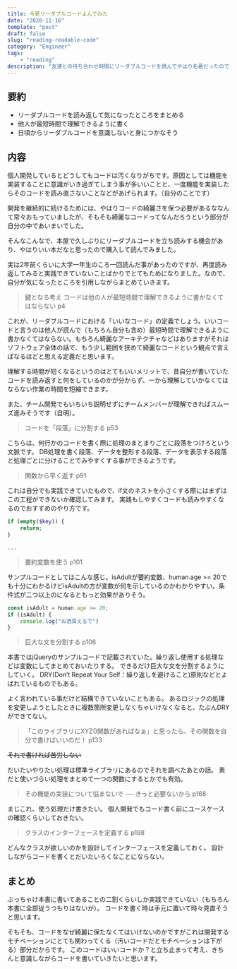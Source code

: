 ```yaml
---
title: 今更リーダブルコードよんでみた
date: "2020-11-16"
template: "post"
draft: false
slug: "reading-readable-code"
category: "Engineer"
tags:
    - "reading"
description: "友達との待ち合わせ時間にリーダブルコードを読んでやはり名著だったので気になったとこをまとめてみる"
---
```


## 要約
- リーダブルコードを読み返して気になったところをまとめる
- 他人が最短時間で理解できるように書く
- 日頃からリーダブルコードを意識しないと身につかなそう

## 内容

個人開発しているとどうしてもコードは汚くなりがちです。原因としては機能を実装することに意識がいき過ぎてしまう事が多いいことと、一度機能を実装したらそのコードを読み直さないことなどがあげられます。（自分のことです）

開発を継続的に続けるためには、やはりコードの綺麗さを保つ必要があるななんて常々おもっていましたが、そもそも綺麗なコードってなんだろうという部分が自分の中であいまいでした。

そんなこんなで、本屋で久しぶりにリーダブルコードを立ち読みする機会があり、やはりいい本だなと思ったので購入して読んでみました。

実は2年前くらいに大学一年生のころ一回読んだ事があったのですが、再度読み返してみると実践できていないことばかりでとてもためになりました。なので、自分が気になったところを引用しながらまとめていきます。


>鍵となる考え
>コードは他の人が最短時間で理解できるように書かなくてはならない
p4

これが、リーダブルコードにおける「いいなコード」の定義でしょう。いいコードと言うのは他人が読んで（もちろん自分も含め）最短時間で理解できるように書かなくてはならない。もちろん綺麗なアーキテクチャなどはありますがそれはソフトウェア全体の話で、もう少し範囲を狭めて綺麗なコードという観点で言えばなるほどと思える定義だと思います。

理解する時間が短くなるというのはとてもいいメリットで、昔自分が書いていたコードを読み返すと何をしているのかが分からず、一から理解していかなくてはならない作業の時間を短縮できます。

また、チーム開発でもいちいち説明せずにチームメンバーが理解できればスムーズ進みそうです（自明）。


>コードを「段落」に分割する
p53

こちらは、何行かのコードを書く際に処理のまとまりごとに段落をつけろという文脈です。
DB処理を書く段落、データを整形する段落、データを表示する段落と処理ごとに分けることでみやすくする事ができるようです。


>関数から早く返す
p91

これは自分でも実践できていたもので、if文のネストを小さくする際にはまずはこの工程ができないか確認してみます。
実践もしやすくコードも読みやすくなるのでおすすめのやり方です。


```php
if (empty($key)) {
    return;
}

...
```

> 要約変数を使う
p101

サンプルコードとしてはこんな感じ。isAdultが要約変数、human.age >= 20でも十分にわかるけどisAdultの方が変数が何を示しているのかわかりやすい。条件式が二つ以上のになるともっと効果がありそう。

```js
const isAdult = human.age >= 20;
if (isAdult) {
    console.log("お酒買えるで")
}
```


> 巨大な文を分割する
p106

本書ではjQueryのサンプルコードで記載されていた。繰り返し使用する処理などは変数にしてまとめておいたりする。
できるだけ巨大な文を分割するようにしていく。
DRY(Don’t Repeat Your Self：繰り返しを避けること)原則などとよばれているものでもある。

よく言われている事だけど結構できていないこともある。
あるロジックの処理を変更しようとしたときに複数箇所変更しなくちゃいけなくなると、たぶんDRYができてない。


> 「このライブラリにXYZ()関数があればなぁ」と思ったら、その関数を自分で書けばいいのだ！
p133

~~それで書ければ苦労しない~~

だいたいやりたい処理は標準ライブラリにあるのでそれを調べたあとの話。
素だと使いづらい処理をまとめて一つの関数にするとかでも有効。



> その機能の実装について悩まないで --- きっと必要ないから
p168

まじこれ、使う処理だけ書きたい。
個人開発でもコード書く前にユースケースの確認くらいしておきたい。


> クラスのインターフェースを定義する
p198

どんなクラスが欲しいのかを設計してインターフェースを定義しておく。
設計しながらコードを書くとだいたいろくなことにならない。

## まとめ

ぶっちゃけ本書に書いてあることの二割くらいしか実践できていない（もちろん本書に全部従うつもりはないが）。
コードを書く時は手元に置いて時々見直そうと思います。

そもそも、コードをなぜ綺麗に保たなくてはいけないのかですがこれは開発するモチベーションにとても関わってくる（汚いコードだとモチベーションは下がる）部分だからです。
このコードはいいコードか？と立ち止まって考え、きちんと意識しながらコードを書いていきたいと思います。